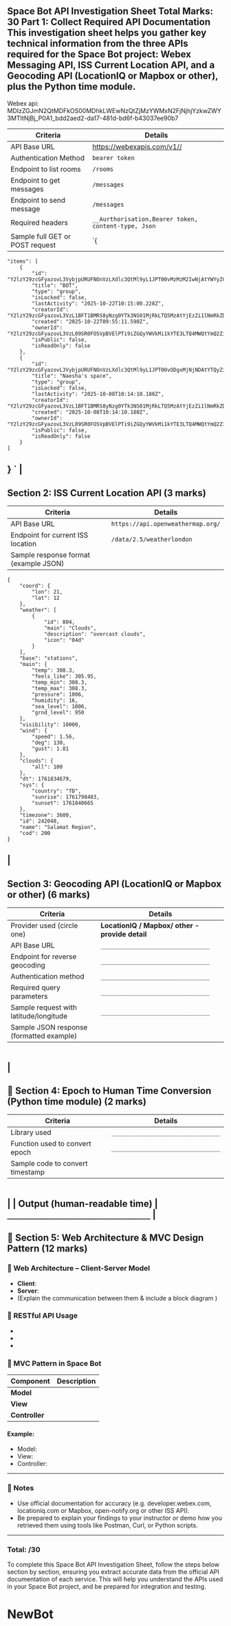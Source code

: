 
Space Bot API Investigation Sheet
**Total Marks: 30**
**Part 1: Collect Required API Documentation**
This investigation sheet helps you gather key technical information from the three
APIs required for the Space Bot project: **Webex Messaging API**, **ISS Current
Location API**, and a **Geocoding API** (LocationIQ or Mapbox or other), plus the
Python time module.
---
Webex api: MDIzZGJmN2QtMDFkOS00MDhkLWEwNzQtZjMzYWMxN2FjNjhjYzkwZWY3MTItNjBj_P0A1_bdd2aed2-da17-481d-bd6f-b43037ee90b7

| Criteria | Details |
|---------|---------|
| API Base URL | https://webexapis.com/v1//
| Authentication Method | `bearer token` |
| Endpoint to list rooms | `/rooms` |
| Endpoint to get messages | `/messages` |
| Endpoint to send message | `/messages ` |
| Required headers | `__Aurthorisation,Bearer token, content-type, Json` |
| Sample full GET or POST request | `{
    "items": [
        {
            "id": "Y2lzY29zcGFyazovL3VybjpURUFNOnVzLXdlc3QtMl9yL1JPT00vMzMzM2IwNjAtYWYyZC0xMWYwLTllMTItYTdlMDg1ODg0Nzhl",
            "title": "BOT",
            "type": "group",
            "isLocked": false,
            "lastActivity": "2025-10-22T10:15:00.228Z",
            "creatorId": "Y2lzY29zcGFyazovL3VzL1BFT1BMRS8yNzg0YTk3NS01MjRkLTQ5MzAtYjEzZi1lNmRkZDc2NDUyY2U",
            "created": "2025-10-22T09:55:11.590Z",
            "ownerId": "Y2lzY29zcGFyazovL3VzL09SR0FOSVpBVElPTi9iZGQyYWVkMi1kYTE3LTQ4MWQtYmQ2Zi1iNDMwMzdlZTkwYjc",
            "isPublic": false,
            "isReadOnly": false
        },
        {
            "id": "Y2lzY29zcGFyazovL3VybjpURUFNOnVzLXdlc3QtMl9yL1JPT00vODgxMjNjNDAtYTQyZi0xMWYwLWEzYTQtNzczM2UyOGI1MWIw",
            "title": "Naesha's space",
            "type": "group",
            "isLocked": false,
            "lastActivity": "2025-10-08T10:14:10.180Z",
            "creatorId": "Y2lzY29zcGFyazovL3VzL1BFT1BMRS8yNzg0YTk3NS01MjRkLTQ5MzAtYjEzZi1lNmRkZDc2NDUyY2U",
            "created": "2025-10-08T10:14:10.180Z",
            "ownerId": "Y2lzY29zcGFyazovL3VzL09SR0FOSVpBVElPTi9iZGQyYWVkMi1kYTE3LTQ4MWQtYmQ2Zi1iNDMwMzdlZTkwYjc",
            "isPublic": false,
            "isReadOnly": false
        }
    ]
}
` |
---
## Section 2: ISS Current Location API (3 marks)
| Criteria | Details |
|---------|---------|
| API Base URL | `https://api.openweathermap.org/` |
| Endpoint for current ISS location | `/data/2.5/weatherlondon` |
| Sample response format (example JSON) |
```
{
    "coord": {
        "lon": 21,
        "lat": 12
    },
    "weather": [
        {
            "id": 804,
            "main": "Clouds",
            "description": "overcast clouds",
            "icon": "04d"
        }
    ],
    "base": "stations",
    "main": {
        "temp": 308.3,
        "feels_like": 305.95,
        "temp_min": 308.3,
        "temp_max": 308.3,
        "pressure": 1006,
        "humidity": 16,
        "sea_level": 1006,
        "grnd_level": 950
    },
    "visibility": 10000,
    "wind": {
        "speed": 1.56,
        "deg": 130,
        "gust": 1.81
    },
    "clouds": {
        "all": 100
    },
    "dt": 1761834679,
    "sys": {
        "country": "TD",
        "sunrise": 1761798483,
        "sunset": 1761840665
    },
    "timezone": 3600,
    "id": 242048,
    "name": "Salamat Region",
    "cod": 200
}
```
|
---
## Section 3: Geocoding API (LocationIQ or Mapbox or other) (6 marks)
| Criteria | Details |
|---------|---------|
| Provider used (circle one) | **LocationIQ / Mapbox/ other -provide detail** |
| API Base URL | `_______________________________` |
| Endpoint for reverse geocoding | `_______________________________` |
| Authentication method | `_______________________________` |
| Required query parameters | `_______________________________` |
| Sample request with latitude/longitude | `_______________________________` |
| Sample JSON response (formatted example) |
```
```
|
---
## 🚀 Section 4: Epoch to Human Time Conversion (Python time module) (2 marks)
| Criteria | Details |
|---------|---------|
| Library used | `_______________________________` |
| Function used to convert epoch | `_______________________________` |
| Sample code to convert timestamp |
```
```
|
| Output (human-readable time) | `_______________________________` |
---
## 🚀 Section 5: Web Architecture & MVC Design Pattern (12 marks)
### 🚀 Web Architecture – Client-Server Model
- **Client**:
- **Server**:
- (Explain the communication between them & include a block diagram )
### 🚀 RESTful API Usage
-
-
-
### 🚀 MVC Pattern in Space Bot
| Component | Description |
|------------|-------------|
| **Model** | |
| **View** | |
| **Controller** | |
#### Example:
- Model:
- View:
- Controller:
---
### 🚀 Notes
- Use official documentation for accuracy (e.g. developer.webex.com, locationiq.com
or Mapbox, open-notify.org or other ISS API).
- Be prepared to explain your findings to your instructor or demo how you retrieved
them using tools like Postman, Curl, or Python scripts.
---
### Total: /30


To complete this Space Bot API Investigation Sheet, follow the steps below section by section, ensuring you extract accurate data from the official API documentation of each service. This will help you understand the APIs used in your Space Bot project, and be prepared for integration and testing.
# NewBot
